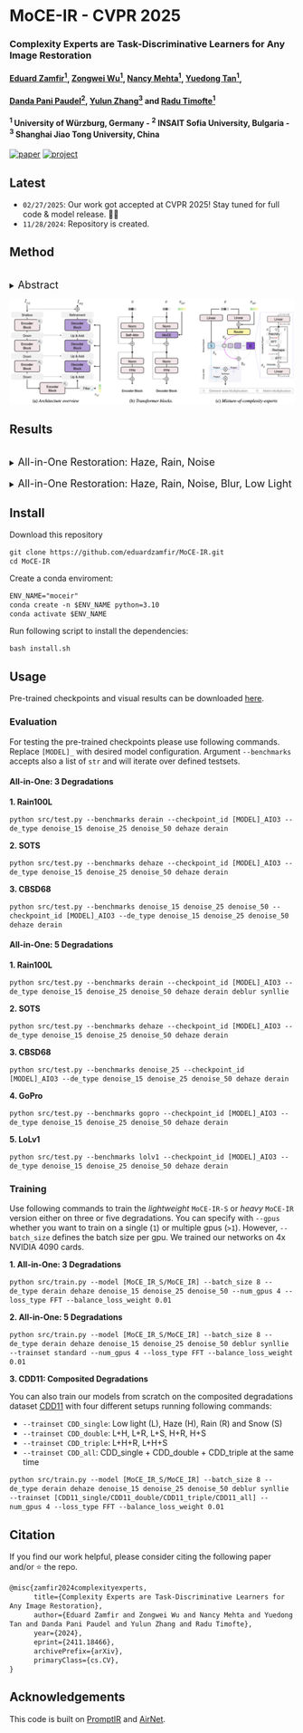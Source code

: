 # MoCE-IR - CVPR 2025



### Complexity Experts are Task-Discriminative Learners for Any Image Restoration

#### [Eduard Zamfir<sup>1</sup>](https://eduardzamfir.github.io), [Zongwei Wu<sup>1</sup>](https://sites.google.com/view/zwwu/accueil), [Nancy Mehta<sup>1</sup>](https://scholar.google.com/citations?user=WwdYdlUAAAAJ&hl=en&oi=ao), [Yuedong Tan<sup>1</sup>](https://scholar.google.com/citations?user=p7fOQkUAAAAJ&hl=en), 
#### [Danda Pani Paudel<sup>2</sup>](https://insait.ai/dr-danda-paudel/),  [Yulun Zhang<sup>3</sup>](http://yulunzhang.com/) and [Radu Timofte<sup>1</sup>](https://scholar.google.com/citations?user=u3MwH5kAAAAJ&hl=en&oi=sra)

#### **<sup>1</sup> University of Würzburg, Germany - <sup>2</sup> INSAIT Sofia University, Bulgaria - <sup>3</sup> Shanghai Jiao Tong University, China**

[![paper](https://img.shields.io/badge/arXiv-Paper-<COLOR>.svg)](http://arxiv.org/abs/2411.18466)
[![project](https://img.shields.io/badge/project-page-brightgreen)](https://eduardzamfir.github.io/moceir)


## Latest
- `02/27/2025`: Our work got accepted at CVPR 2025! Stay tuned for full code & model release. 🎉🥳
- `11/28/2024`: Repository is created.

## Method
<br>
<details>
  <summary>
  <font size="+1">Abstract</font>
  </summary>
Recent advancements in all-in-one image restoration models have revolutionized the ability to address diverse degradations through a unified framework. However, parameters tied to specific tasks often remain inactive for other tasks, making mixture-of-experts (MoE) architectures a natural extension. Despite this, MoEs often show inconsistent behavior, with some experts unexpectedly generalizing across tasks while others struggle within their intended scope. This hinders leveraging MoEs' computational benefits by bypassing irrelevant experts during inference.
We attribute this undesired behavior to the uniform and rigid architecture of traditional MoEs. To address this, we introduce ``complexity experts" -- flexible expert blocks with varying computational complexity and receptive fields. A key challenge is assigning tasks to each expert, as degradation complexity is unknown in advance. Thus, we execute tasks with a simple bias toward lower complexity.
To our surprise, this preference effectively drives task-specific allocation, assigning tasks to experts with the appropriate complexity. 
Extensive experiments validate our approach, demonstrating the ability to bypass irrelevant experts during inference while maintaining superior performance. The proposed MoCE-IR model outperforms state-of-the-art methods, affirming its efficiency and practical applicability.
</details>

![](assets/method.png)

## Results
<br>
<details>
  <summary>
  <font size="+1">All-in-One Restoration: Haze, Rain, Noise</font>
  </summary>
  <p align="center">
  <img src = "assets/aio_3_table.png">
  </p>
</details>

<br>
<details>
  <summary>
  <font size="+1">All-in-One Restoration: Haze, Rain, Noise, Blur, Low Light</font>
  </summary>
  <p align="center">
  <img src = "assets/aio_5_table.png">
  </p>
</details>


## Install
Download this repository
````
git clone https://github.com/eduardzamfir/MoCE-IR.git
cd MoCE-IR
````
Create a conda enviroment:
````
ENV_NAME="moceir"
conda create -n $ENV_NAME python=3.10
conda activate $ENV_NAME
````
Run following script to install the dependencies:
````
bash install.sh
````

## Usage
Pre-trained checkpoints and visual results can be downloaded [here](https://drive.google.com/drive/folders/1pQBceb8cCPdIzbqbNNGqV5qNXzzqL4uK?usp=share_link).

### **Evaluation**
For testing the pre-trained checkpoints please use following commands. Replace `[MODEL]_` with desired model configuration. Argument `--benchmarks` accepts also a list of `str` and will iterate over defined testsets.

#### All-in-One: 3 Degradations
**1. Rain100L**
`````
python src/test.py --benchmarks derain --checkpoint_id [MODEL]_AIO3 --de_type denoise_15 denoise_25 denoise_50 dehaze derain
`````
**2. SOTS**
`````
python src/test.py --benchmarks dehaze --checkpoint_id [MODEL]_AIO3 --de_type denoise_15 denoise_25 denoise_50 dehaze derain
`````
**3. CBSD68**
`````
python src/test.py --benchmarks denoise_15 denoise_25 denoise_50 --checkpoint_id [MODEL]_AIO3 --de_type denoise_15 denoise_25 denoise_50 dehaze derain
`````

#### All-in-One: 5 Degradations
**1. Rain100L**
`````
python src/test.py --benchmarks derain --checkpoint_id [MODEL]_AIO3 --de_type denoise_15 denoise_25 denoise_50 dehaze derain deblur synllie
`````
**2. SOTS**
`````
python src/test.py --benchmarks dehaze --checkpoint_id [MODEL]_AIO3 --de_type denoise_15 denoise_25 denoise_50 dehaze derain
`````
**3. CBSD68**
`````
python src/test.py --benchmarks denoise_25 --checkpoint_id [MODEL]_AIO3 --de_type denoise_15 denoise_25 denoise_50 dehaze derain
`````
**4. GoPro**
`````
python src/test.py --benchmarks gopro --checkpoint_id [MODEL]_AIO3 --de_type denoise_15 denoise_25 denoise_50 dehaze derain
`````
**5. LoLv1**
`````
python src/test.py --benchmarks lolv1 --checkpoint_id [MODEL]_AIO3 --de_type denoise_15 denoise_25 denoise_50 dehaze derain
`````

### **Training**

Use following commands to train the *lightweight* `MoCE-IR-S` or *heavy* `MoCE-IR` version either on three or five degradations. You can specify with `--gpus` whether you want to train on a single (`1`) or multiple gpus (`>1`). However, `--batch_size` defines the batch size per gpu. We trained our networks on 4x NVIDIA 4090 cards.
 
**1. All-in-One: 3 Degradations**
`````
python src/train.py --model [MoCE_IR_S/MoCE_IR] --batch_size 8 --de_type derain dehaze denoise_15 denoise_25 denoise_50 --num_gpus 4 --loss_type FFT --balance_loss_weight 0.01
`````

**2. All-in-One: 5 Degradations**
`````
python src/train.py --model [MoCE_IR_S/MoCE_IR] --batch_size 8 --de_type derain dehaze denoise_15 denoise_25 denoise_50 deblur synllie --trainset standard --num_gpus 4 --loss_type FFT --balance_loss_weight 0.01
`````

**3. CDD11: Composited Degradations**

You can also train our models from scratch on the composited degradations dataset [CDD11](https://github.com/gy65896/OneRestore) with four different setups running following commands:

+ `--trainset CDD_single`: Low light (L), Haze (H), Rain (R) and Snow (S)
+ `--trainset CDD_double`: L+H, L+R, L+S, H+R, H+S
+ `--trainset CDD_triple`: L+H+R, L+H+S
+ `--trainset CDD_all`: CDD_single + CDD_double + CDD_triple at the same time

`````
python src/train.py --model [MoCE_IR_S/MoCE_IR] --batch_size 8 --de_type derain dehaze denoise_15 denoise_25 denoise_50 deblur synllie --trainset [CDD11_single/CDD11_double/CDD11_triple/CDD11_all] --num_gpus 4 --loss_type FFT --balance_loss_weight 0.01
`````


## Citation

If you find our work helpful, please consider citing the following paper and/or ⭐ the repo.
```
@misc{zamfir2024complexityexperts,
      title={Complexity Experts are Task-Discriminative Learners for Any Image Restoration}, 
      author={Eduard Zamfir and Zongwei Wu and Nancy Mehta and Yuedong Tan and Danda Pani Paudel and Yulun Zhang and Radu Timofte},
      year={2024},
      eprint={2411.18466},
      archivePrefix={arXiv},
      primaryClass={cs.CV},
}
```

## Acknowledgements

This code is built on [PromptIR](https://github.com/va1shn9v/PromptIR) and [AirNet](https://github.com/XLearning-SCU/2022-CVPR-AirNet).
